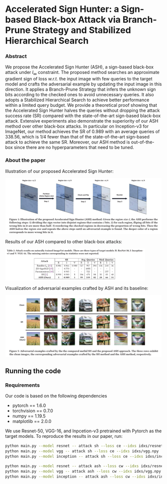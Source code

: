 # Accelerated Sign Hunter: a Sign-based Black-box Attack via Branch-Prune Strategy and Stabilized Hierarchical Search

### Abstract
We propose the Accelerated Sign Hunter (ASH), a sign-based black-box attack under $l_\infty$ constraint. The proposed method searches an approximate gradient sign of loss *w.r.t.* the input image with few queries to the target model and crafts the adversarial example by updating the input image in this direction. It applies a Branch-Prune Strategy that infers the unknown sign bits according to the checked ones to avoid unnecessary queries. 
It also adopts a Stabilized Hierarchical Search to achieve better performance within a limited query budget. 
We provide a theoretical proof showing that the Accelerated Sign Hunter halves the queries without dropping the attack success rate (SR) compared with the state-of-the-art sign-based black-box attack.
Extensive experiments also demonstrate the superiority of our ASH method over other black-box attacks. In particular on Inception-v3 for ImageNet, our method achieves the SR of 0.989 with an average queries of 338.56, which is 1/4 fewer than that of the state-of-the-art sign-based attack to achieve the same SR.
Moreover, our ASH method is out-of-the-box since there are no hyperparameters that need to be tuned.

### About the paper
Illustration of our proposed Accelerated Sign Hunter:

<img src="figures/illustration.PNG#pic_center" width=800>

Results of our ASH compared to other black-box attacks:

<img src="figures/results.PNG#pic_center" width=450>

Visualization of adversarial examples crafted by ASH and its baseline:

<img src="figures/visualization.PNG#pic_center" width=800>

## Running the code
### Requirements
Our code is based on the following dependencies
- pytorch == 1.6.0
- torchvision == 0.7.0
- numpy == 1.19.5
- matplotlib == 2.0.0

We use Resnet-50, VGG-16, and Inpcetion-v3 pretrained with Pytorch as the target models.
To reproduce the results in our paper, run:
```sh
python main.py --model resnet -- attack sh --loss ce --idxs idxs/resnet.npy
python main.py --model vgg -- attack sh --loss ce --idxs idxs/vgg.npy
python main.py --model inception -- attack sh --loss ce --idxs idxs/inception.npy
```
```sh
python main.py --model resnet -- attack ash --loss cw --idxs idxs/resnet.npy
python main.py --model vgg -- attack ash --loss cw --idxs idxs/vgg.npy
python main.py --model inception -- attack ash --loss cw --idxs idxs/inception.npy
```
